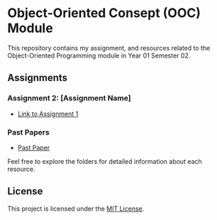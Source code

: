 # Object-Oriented Consept (OOC) Module

This repository contains my assignment, and resources related to the Object-Oriented Programming module in Year 01 Semester 02.

## Assignments

### Assignment 2: [Assignment Name]
- [Link to Assignment 1](assignment2/)

### Past Papers

- [Past Paper ](past_papers/paper.pdf)


Feel free to explore the folders for detailed information about each resource.

## License

This project is licensed under the [MIT License](LICENSE).
